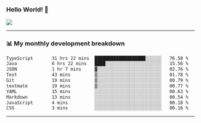### Hello World! 👋

<a>
  <img align="center" src="https://github-readme-stats.vercel.app/api?username=megatunger&count_private=true&include_all_commits=true&bg_color=30,56CCF2,2F80ED&title_color=fff&text_color=fff" />
</a>

------
### 📊 My monthly development breakdown

<!--START_SECTION:waka-->

```txt
TypeScript       31 hrs 22 mins  ███████████████████░░░░░░   76.58 %
Java             6 hrs 22 mins   ████░░░░░░░░░░░░░░░░░░░░░   15.56 %
JSON             1 hr 7 mins     ▓░░░░░░░░░░░░░░░░░░░░░░░░   02.76 %
Text             43 mins         ▒░░░░░░░░░░░░░░░░░░░░░░░░   01.78 %
Git              19 mins         ▒░░░░░░░░░░░░░░░░░░░░░░░░   00.79 %
textmate         19 mins         ▒░░░░░░░░░░░░░░░░░░░░░░░░   00.77 %
YAML             15 mins         ░░░░░░░░░░░░░░░░░░░░░░░░░   00.63 %
Markdown         13 mins         ░░░░░░░░░░░░░░░░░░░░░░░░░   00.54 %
JavaScript       4 mins          ░░░░░░░░░░░░░░░░░░░░░░░░░   00.18 %
CSS              3 mins          ░░░░░░░░░░░░░░░░░░░░░░░░░   00.16 %
```

<!--END_SECTION:waka-->

------
